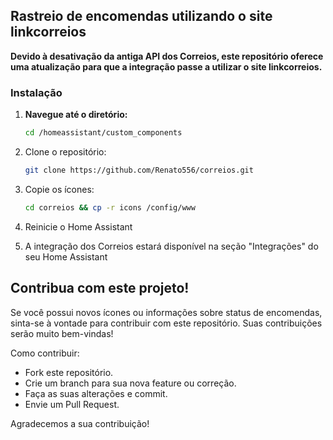 ## Rastreio de encomendas utilizando o site linkcorreios

**Devido à desativação da antiga API dos Correios, este repositório oferece uma atualização para que a integração passe a utilizar o site linkcorreios.**

### Instalação

1. **Navegue até o diretório:**
   ```bash
   cd /homeassistant/custom_components

2. Clone o repositório:
    ```bash
    git clone https://github.com/Renato556/correios.git

3. Copie os ícones:
    ```bash
    cd correios && cp -r icons /config/www

4. Reinicie o Home Assistant

5. A integração dos Correios estará disponível na seção "Integrações" do seu Home Assistant

## Contribua com este projeto!
Se você possui novos ícones ou informações sobre status de encomendas, sinta-se à vontade para contribuir com este repositório. Suas contribuições serão muito bem-vindas!

Como contribuir:

- Fork este repositório.
- Crie um branch para sua nova feature ou correção.
- Faça as suas alterações e commit.
- Envie um Pull Request.

Agradecemos a sua contribuição!
